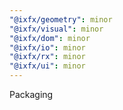 ```yaml
---
"@ixfx/geometry": minor
"@ixfx/visual": minor
"@ixfx/dom": minor
"@ixfx/io": minor
"@ixfx/rx": minor
"@ixfx/ui": minor
---
```


Packaging
